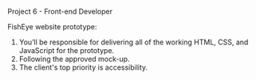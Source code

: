Project 6 - Front-end Developer

FishEye website prototype:
1. You’ll be responsible for delivering all of the working HTML, CSS, and JavaScript for the prototype. 
2. Following the approved mock-up.
3. The client's top priority is accessibility.